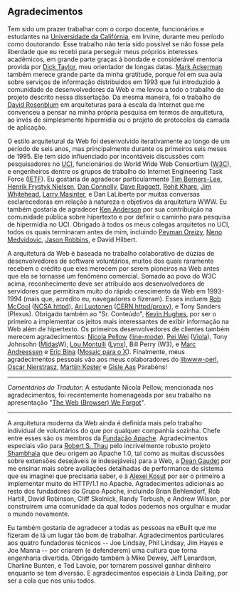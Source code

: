 Agradecimentos
--------------

Tem sido um prazer trabalhar com o corpo docente, funcionários e estudantes na [Universidade da Califórnia](https://pt.wikipedia.org/wiki/Universidade_da_Calif%C3%B3rnia), em Irvine, durante meu período como doutorando. Esse trabalho não teria sido possível se não fosse pela liberdade que eu recebi para perseguir meus próprios interesses acadêmicos, em grande parte graças à bondade e considerável mentoria provida por [Dick Taylor](http://ucnet.universityofcalifornia.edu/news/2014/01/uc-irvines-dick-taylor-transforming-the-field-of-ics.html), meu orientador de longas datas. [Mark Ackerman](https://www.eecs.umich.edu/eecs/faculty/eecsfaculty.html?uniqname=ackerm) também merece grande parte da minha gratitude, porque foi em sua aula sobre serviços de informação distribuídos em 1993 que fui introduzido à comunidade de desenvolvedores da Web e me levou a todo o trabalho de projeto descrito nessa dissertação. Da mesma maneira, foi o trabalho de [David Rosenblum](http://www.comp.nus.edu.sg/~david/) em arquiteturas para a escala da Internet que me convenceu a pensar na minha própria pesquisa em termos de arquitetura, ao invés de simplesmente hipermídia ou o projeto de protocolos da camada de aplicação.

O estilo arquitetural da Web foi desenvolvido iterativamente ao longo de um período de seis anos, mas principalmente durante os primeiros seis meses de 1995. Ele tem sido influenciado por incontáveis discussões com pesquisadores no [UCI](http://uci.edu/), funcionários do World Wide Web Consortium ([W3C](http://w3.org)), e engenheiros dentre os grupos de trabalho do Internet Engineering Task Force ([IETF](http://ietf.org)). Eu gostaria de agradecer particularmente [Tim Berners-Lee](https://pt.wikipedia.org/wiki/Tim_Berners-Lee), [Henrik Frystyk Nielsen](https://en.wikipedia.org/wiki/Henrik_Frystyk_Nielsen), [Dan Connolly](https://en.wikipedia.org/wiki/Dan_Connolly_(computer_scientist)), [Dave Raggett](http://www.w3.org/People/Raggett/), [Rohit Khare](https://en.wikipedia.org/wiki/Rohit_Khare), [Jim Whitehead](https://users.soe.ucsc.edu/~ejw/), [Larry Masinter](http://larry.masinter.net/), e Dan LaLiberte por muitas conversas esclarecedoras em relação à natureza e objetivos da arquitetura WWW. Eu também gostaria de agradecer [Ken Anderson](http://www.cs.colorado.edu/~kena/) por sua contribuição na comunidade pública sobre hipertexto e por definir o caminho para pesquisa de hipermídia no UCI. Obrigado à todos os meus colegas arquitetos no UCI, todos os quais terminaram antes de mim, incluindo [Peyman Oreizy](http://www.ics.uci.edu/~peymano/), [Neno Medvidovic](http://sunset.usc.edu/~neno/), [Jason Robbins](http://www.jrobbins.org/), e David Hilbert.

A arquitetura da Web é baseada no trabalho colaborativo de dúzias de desenvolvedores de software voluntários, muitos dos quais raramente recebem o crédito que eles merecem por serem pioneiros na Web antes que ela se tornasse um fenômeno comercial. Somado ao povo do W3C acima, reconhecimento deve ser atribuído aos desenvolvedores de servidores que permitiram muito do rápido crescimento da Web em 1993-1994 (mais que, acredito eu, navegadores o fizeram). Esses incluem [Rob McCool](https://en.wikipedia.org/wiki/Robert_McCool) ([NCSA httpd](https://en.wikipedia.org/wiki/NCSA_HTTPd)), [Ari Luotonen](https://en.wikipedia.org/wiki/Ari_Luotonen) ([CERN httpd/proxy](https://en.wikipedia.org/wiki/CERN_httpd)), e Tony Sanders (Plexus). Obrigado também ao "Sr. Conteúdo", [Kevin Hughes](https://en.wikipedia.org/wiki/Kevin_Hughes_%28Internet_pioneer%29), por ser o primeiro a implementar os jeitos mais interessantes de exibir informação na Web além de hipertexto. Os primeiros desenvolvedores de clientes também merecem agradecimentos: [Nicola Pellow](https://en.wikipedia.org/wiki/Nicola_Pellow) ([line-mode](https://en.wikipedia.org/wiki/Line_Mode_Browser)), [Pei Wei](https://en.wikipedia.org/wiki/Pei-Yuan_Wei) ([Viola](https://en.wikipedia.org/wiki/ViolaWWW)), Tony Johnsohn ([Midas](https://en.wikipedia.org/wiki/MidasWW)W), [Lou Montulli](https://en.wikipedia.org/wiki/Lou_Montulli) ([Lynx](https://en.wikipedia.org/wiki/Lynx_%28web_browser%2)), Bill Perry (W3), e [Marc Andreessen](https://en.wikipedia.org/wiki/Marc_Andreessen) e [Eric Bina](https://en.wikipedia.org/wiki/Eric_Bina) ([Mosaic para o X](https://en.wikipedia.org/wiki/Mosaic_%28web_browser%29)). Finalmente, meus agradecimentos pessoais vão aos meus colaboradores do [libwww-perl](https://en.wikipedia.org/wiki/Library_for_WWW_in_Perl), [Oscar Nierstrasz](https://en.wikipedia.org/wiki/Oscar_Nierstrasz), [Martijn Koster](https://en.wikipedia.org/wiki/Martijn_Koster) e [Gisle Aas](https://twitter.com/gisle.) Parabéns!

---

_Comentários do Tradutor_: A estudante Nicola Pellow, mencionada nos agradecimentos, foi recentemente homenageada por seu trabalho na apresentação "[The Web (Browser) We Forgot](https://www.youtube.com/watch?v=TZswpvM8pD0)".

---

A arquitetura moderna da Web ainda é definida mais pelo trabalho individual de voluntários do que por qualquer companhia sozinha. Chefe entre esses são os membros da [Fundação Apache](https://en.wikipedia.org/wiki/Apache_Software_Foundation). Agradecimentos especiais vão para [Robert S. Thau](http://www.panix.com/~rst/) pelo incrivelmente robusto projeto [Shambhala](http://grokbase.com/t/apache/dev/956xnwkkq5/shambhala) que deu origem ao Apache 1.0, tal como as muitas discussões sobre extensões desejáveis (e indesejáveis) para a Web, a [Dean Gaudet](http://arctic.org/~dean/) por me ensinar mais sobre avaliações detalhadas de performance de sistema que eu imaginei que precisaria saber, e à [Alexei Kosut](http://akosut.com/) por ser o primeiro a implementar muito do HTTP/1.1 no Apache. Agradecimentos adicionais ao resto dos fundadores do Grupo Apache, incluindo Brian Behlendorf, Rob Hartill, David Robinson, Cliff Skolnick, Randy Terbush, e Andrew Wilson, por construírem uma comunidade da qual todos podemos nos orgulhar e mudar o mundo novamente.

Eu também gostaria de agradecer a todas as pessoas na eBuilt que me fizeram de lá um lugar tão bom de trabalhar. Agradecimentos particulares aos quatro fundadores técnicos -- Joe Lindsay, Phil Lindsay, Jim Hayes e Joe Manna -- por criarem (e defenderem) uma cultura que torna engenharia divertida. Obrigado também à Mike Dewey, Jeff Lenardson, Charline Bunten, e Ted Lavoie, por tornarem possível ganhar dinheiro enquanto se tem diversão. E agradecimentos especiais à Linda Dailing, por ser a cola que nos uniu todos.